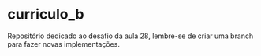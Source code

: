 # curriculo_b
Repositório dedicado ao desafio da aula 28, lembre-se de criar uma branch para fazer novas implementações.
